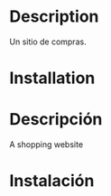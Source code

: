 # Description
Un sitio de compras.

# Installation

# Descripción
A shopping website 

# Instalación
